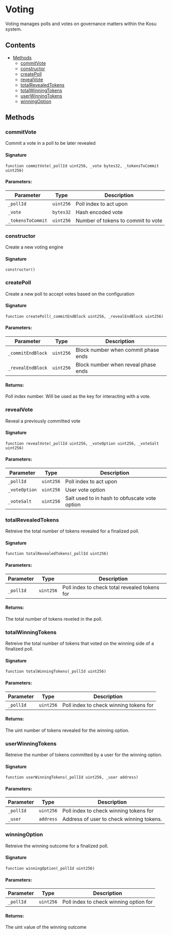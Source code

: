 # Voting

Voting manages polls and votes on governance matters within the Kosu system.

## Contents

-   [Methods](undefined)
    -   [commitVote](#commitvote)
    -   [constructor](#constructor)
    -   [createPoll](#createpoll)
    -   [revealVote](#revealvote)
    -   [totalRevealedTokens](#totalrevealedtokens)
    -   [totalWinningTokens](#totalwinningtokens)
    -   [userWinningTokens](#userwinningtokens)
    -   [winningOption](#winningoption)

## Methods

### commitVote

Commit a vote in a poll to be later revealed

#### Signature

```solidity
function commitVote(_pollId uint256, _vote bytes32, _tokensToCommit uint256)
```

#### Parameters:

| Parameter         | Type      | Description                        |
| ----------------- | --------- | ---------------------------------- |
| `_pollId`         | `uint256` | Poll index to act upon             |
| `_vote`           | `bytes32` | Hash encoded vote                  |
| `_tokensToCommit` | `uint256` | Number of tokens to commit to vote |

### constructor

Create a new voting engine

#### Signature

```solidity
constructor()
```

### createPoll

Create a new poll to accept votes based on the configuration

#### Signature

```solidity
function createPoll(_commitEndBlock uint256, _revealEndBlock uint256)
```

#### Parameters:

| Parameter         | Type      | Description                         |
| ----------------- | --------- | ----------------------------------- |
| `_commitEndBlock` | `uint256` | Block number when commit phase ends |
| `_revealEndBlock` | `uint256` | Block number when reveal phase ends |

#### Returns:

Poll index number. Will be used as the key for interacting with a vote.

### revealVote

Reveal a previously committed vote

#### Signature

```solidity
function revealVote(_pollId uint256, _voteOption uint256, _voteSalt uint256)
```

#### Parameters:

| Parameter     | Type      | Description                                   |
| ------------- | --------- | --------------------------------------------- |
| `_pollId`     | `uint256` | Poll index to act upon                        |
| `_voteOption` | `uint256` | User vote option                              |
| `_voteSalt`   | `uint256` | Salt used to in hash to obfuscate vote option |

### totalRevealedTokens

Retreive the total number of tokens revealed for a finalized poll.

#### Signature

```solidity
function totalRevealedTokens(_pollId uint256)
```

#### Parameters:

| Parameter | Type      | Description                                   |
| --------- | --------- | --------------------------------------------- |
| `_pollId` | `uint256` | Poll index to check total revealed tokens for |

#### Returns:

The total number of tokens reveled in the poll.

### totalWinningTokens

Retreive the total number of tokens that voted on the winning side of a finalized poll.

#### Signature

```solidity
function totalWinningTokens(_pollId uint256)
```

#### Parameters:

| Parameter | Type      | Description                            |
| --------- | --------- | -------------------------------------- |
| `_pollId` | `uint256` | Poll index to check winning tokens for |

#### Returns:

The uint number of tokens revealed for the winning option.

### userWinningTokens

Retreive the number of tokens committed by a user for the winning option.

#### Signature

```solidity
function userWinningTokens(_pollId uint256, _user address)
```

#### Parameters:

| Parameter | Type      | Description                              |
| --------- | --------- | ---------------------------------------- |
| `_pollId` | `uint256` | Poll index to check winning tokens for   |
| `_user`   | `address` | Address of user to check winning tokens. |

### winningOption

Retreive the winning outcome for a finalized poll.

#### Signature

```solidity
function winningOption(_pollId uint256)
```

#### Parameters:

| Parameter | Type      | Description                            |
| --------- | --------- | -------------------------------------- |
| `_pollId` | `uint256` | Poll index to check winning option for |

#### Returns:

The uint value of the winning outcome
